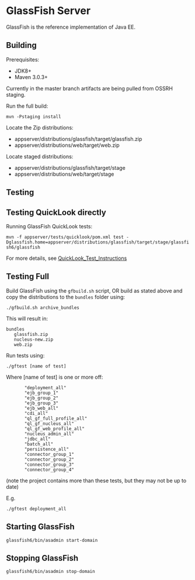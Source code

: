 GlassFish Server
=================

GlassFish is the reference implementation of Java EE.

Building
--------

Prerequisites:

* JDK8+
* Maven 3.0.3+

Currently in the master branch artifacts are being pulled from OSSRH staging.

Run the full build:

`mvn -Pstaging install`

Locate the Zip distributions:
- appserver/distributions/glassfish/target/glassfish.zip
- appserver/distributions/web/target/web.zip

Locate staged distributions:
- appserver/distributions/glassfish/target/stage
- appserver/distributions/web/target/stage

Testing
--------


Testing QuickLook directly
--------------------------

Running GlassFish QuickLook tests:

`mvn -f appserver/tests/quicklook/pom.xml test -Dglassfish.home=appserver/distributions/glassfish/target/stage/glassfish6/glassfish`

For more details, see [QuickLook_Test_Instructions](https://github.com/eclipse-ee4j/glassfish/blob/master/appserver/tests/quicklook/QuickLook_Test_Instructions.html)


Testing Full
------------

Build GlassFish using the `gfbuild.sh` script, OR build as stated above and copy the distributions to the `bundles` folder using:

`./gfbuild.sh archive_bundles`

This will result in:

```
bundles
   glassfish.zip	
   nucleus-new.zip
   web.zip
```

Run tests using:

```
./gftest [name of test]
```


Where [name of test] is one or more off:

```
       "deployment_all" 
       "ejb_group_1" 
       "ejb_group_2" 
       "ejb_group_3" 
       "ejb_web_all" 
       "cdi_all" 
       "ql_gf_full_profile_all" 
       "ql_gf_nucleus_all" 
       "ql_gf_web_profile_all"
       "nucleus_admin_all"
       "jdbc_all"
       "batch_all"
       "persistence_all"
       "connector_group_1"
       "connector_group_2"
       "connector_group_3"
       "connector_group_4"
```

(note the project contains more than these tests, but they may not be up to date)

E.g.

```
./gftest deployment_all
```




Starting GlassFish
------------------

`glassfish6/bin/asadmin start-domain`

Stopping GlassFish
------------------

`glassfish6/bin/asadmin stop-domain`
